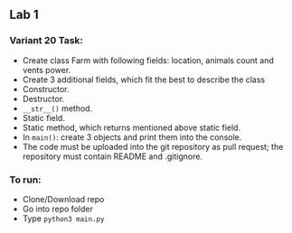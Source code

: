## Lab 1
### Variant 20 Task:
 - Create class Farm with following fields: location, animals count and vents power.
 - Create 3 additional fields, which fit the best to describe the class
 - Constructor.
 - Destructor.
 - `__str__()` method.
 - Static field.
 - Static method, which returns mentioned above static field.
 - In `main()`: create 3 objects and print them into the console.
 - The code must be uploaded into the git repository as pull request; the repository must contain README and .gitignore.

### To run:
  - Clone/Download repo
  - Go into repo folder
  - Type `python3 main.py`